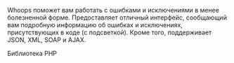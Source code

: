 Whoops поможет вам работать с ошибками и исключениями в менее болезненной форме. Предоставляет отличный интерфейс, сообщающий вам подробную информацию об ошибках и исключениях, присутствующих в коде (с подсветкой). Кроме того, поддерживает JSON, XML, SOAP и AJAX.

Библиотека PHP